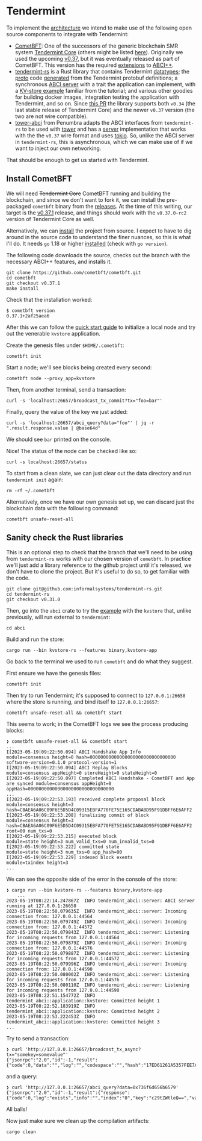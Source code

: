 # Tendermint

To implement the [architecture](./architecture.md) we intend to make use of the following open source components to integrate with Tendermint:

* [CometBFT](https://github.com/cometbft/cometbft): One of the successors of the generic blockchain SMR system [Tendermint Core](https://github.com/tendermint/tendermint) (others might be listed [here](https://github.com/tendermint/ecosystem)). Originally we used the upcoming [v0.37](https://github.com/tendermint/tendermint/tree/v0.37.0-rc2), but it was eventually released as part of CometBFT. This version has the required [extensions](./architecture.md#abci) to [ABCI++](https://github.com/cometbft/cometbft/tree/v0.37.1/spec/abci).
* [tendermint-rs](https://github.com/informalsystems/tendermint-rs/) is a Rust library that contains Tendermint [datatypes](https://github.com/informalsystems/tendermint-rs/tree/main/tendermint); the [proto](https://github.com/informalsystems/tendermint-rs/tree/main/proto) code [generated](https://github.com/informalsystems/tendermint-rs/tree/main/tools/proto-compiler) from the Tendermint protobuf definitions; a synchronous [ABCI server](https://github.com/informalsystems/tendermint-rs/tree/main/abci) with a trait the application can implement, with a [KV-store example](https://github.com/informalsystems/tendermint-rs/blob/main/abci/src/application/kvstore/main.rs) familiar from the tutorial; and various other goodies for building docker images, integration testing the application with Tendermint, and so on. Since [this PR](https://github.com/informalsystems/tendermint-rs/pull/1193) the library supports both `v0.34` (the last stable release of Tendermint Core) and the newer `v0.37` version (the two are not wire compatible).
* [tower-abci](https://github.com/penumbra-zone/tower-abci) from Penumbra adapts the ABCI interfaces from `tendermint-rs` to be used with [tower](https://crates.io/crates/tower) and has a [server](https://github.com/penumbra-zone/tower-abci/blob/v0.7.0/src/v037/server.rs) implementation that works with the the `v0.37` wire format and uses [tokio](https://crates.io/crates/tokio). So, unlike the ABCI server in `tendermint-rs`, this is asynchronous, which we can make use of if we want to inject our own networking.

That should be enough to get us started with Tendermint.


## Install CometBFT

We will need ~~Tendermint Core~~ CometBFT running and building the blockchain, and since we don't want to fork it, we can install the pre-packaged `cometbft` binary from the [releases](https://github.com/cometbft/cometbft/releases). At the time of this writing, our target is the [v0.37.1](https://github.com/cometbft/cometbft/releases/tag/v0.37.1) release, and things should work with the `v0.37.0-rc2` version of Tendermint Core as well.

Alternatively, we can [install](https://docs.cometbft.com/main/tutorials/install) the project from source. I expect to have to dig around in the source code to understand the finer nuances, so this is what I'll do. It needs `go` 1.18 or higher [installed](https://go.dev/doc/install) (check with `go version`).

The following code downloads the source, checks out the branch with the necessary ABCI++ features, and installs it.
```shell
git clone https://github.com/cometbft/cometbft.git
cd cometbft
git checkout v0.37.1
make install
```

Check that the installation worked:

```console
$ cometbft version
0.37.1+2af25aea6
```

After this we can follow the [quick start guide](https://docs.cometbft.com/main/tutorials/quick-start#initialization) to initialize a local node and try out the venerable `kvstore` application.

Create the genesis files under `$HOME/.cometbft`:

```shell
cometbft init
```

Start a node; we'll see blocks being created every second:

```shell
cometbft node --proxy_app=kvstore
```

Then, from another terminal, send a transaction:

```shell
curl -s 'localhost:26657/broadcast_tx_commit?tx="foo=bar"'
```

Finally, query the value of the key we just added:

```shell
curl -s 'localhost:26657/abci_query?data="foo"' | jq -r ".result.response.value | @base64d"
```

We should see `bar` printed on the console.

Nice! The status of the node can be checked like so:

```shell
curl -s localhost:26657/status
```

To start from a clean slate, we can just clear out the data directory and run `tendermint init` again:

```shell
rm -rf ~/.cometbft
```

Alternatively, once we have our own genesis set up, we can discard just the blockchain data with the following command:

```shell
cometbft unsafe-reset-all
```

## Sanity check the Rust libraries

This is an optional step to check that the branch that we'll need to be using from `tendermint-rs` works with our chosen version of `cometbft`. In practice we'll just add a library reference to the github project until it's released, we don't have to clone the project. But it's useful to do so, to get familiar with the code.

```shell
git clone git@github.com:informalsystems/tendermint-rs.git
cd tendermint-rs
git checkout v0.31.0
```

Then, go into the `abci` crate to try the [example](https://github.com/informalsystems/tendermint-rs/tree/main/abci#examples) with the `kvstore` that, unlike previously, will run external to `tendermint`:

```shell
cd abci
```

Build and run the store:

```shell
cargo run --bin kvstore-rs --features binary,kvstore-app
```

Go back to the terminal we used to run `cometbft` and do what they suggest.

First ensure we have the genesis files:

```shell
cometbft init
```

Then try to run Tendermint; it's supposed to connect to `127.0.0.1:26658` where the store is running, and bind itself to `127.0.0.1:26657`:

```shell
cometbft unsafe-reset-all && cometbft start
```

This seems to work; in the CometBFT logs we see the process producing blocks:

```console
❯ cometbft unsafe-reset-all && cometbft start
...
I[2023-05-19|09:22:50.094] ABCI Handshake App Info                      module=consensus height=0 hash=00000000000000000000000000000000 software-version=0.1.0 protocol-version=1
I[2023-05-19|09:22:50.094] ABCI Replay Blocks                           module=consensus appHeight=0 storeHeight=0 stateHeight=0
I[2023-05-19|09:22:50.097] Completed ABCI Handshake - CometBFT and App are synced module=consensus appHeight=0 appHash=00000000000000000000000000000000
...
I[2023-05-19|09:22:53.193] received complete proposal block             module=consensus height=3 hash=CBAEA6A06C09F6E5D5D4C09315EBFA770FE75E165CDABABD95F91DBFF6E6AFF2
I[2023-05-19|09:22:53.208] finalizing commit of block                   module=consensus height=3 hash=CBAEA6A06C09F6E5D5D4C09315EBFA770FE75E165CDABABD95F91DBFF6E6AFF2 root=00 num_txs=0
I[2023-05-19|09:22:53.215] executed block                               module=state height=3 num_valid_txs=0 num_invalid_txs=0
I[2023-05-19|09:22:53.222] committed state                              module=state height=3 num_txs=0 app_hash=00
I[2023-05-19|09:22:53.229] indexed block exents                         module=txindex height=3
...
```

We can see the opposite side of the error in the console of the store:

```console
❯ cargo run --bin kvstore-rs --features binary,kvstore-app
    ...
2023-05-19T08:22:14.247867Z  INFO tendermint_abci::server: ABCI server running at 127.0.0.1:26658
2023-05-19T08:22:50.079635Z  INFO tendermint_abci::server: Incoming connection from: 127.0.0.1:44564
2023-05-19T08:22:50.079749Z  INFO tendermint_abci::server: Incoming connection from: 127.0.0.1:44572
2023-05-19T08:22:50.079843Z  INFO tendermint_abci::server: Listening for incoming requests from 127.0.0.1:44564
2023-05-19T08:22:50.079879Z  INFO tendermint_abci::server: Incoming connection from: 127.0.0.1:44576
2023-05-19T08:22:50.079887Z  INFO tendermint_abci::server: Listening for incoming requests from 127.0.0.1:44572
2023-05-19T08:22:50.079996Z  INFO tendermint_abci::server: Incoming connection from: 127.0.0.1:44590
2023-05-19T08:22:50.080002Z  INFO tendermint_abci::server: Listening for incoming requests from 127.0.0.1:44576
2023-05-19T08:22:50.080110Z  INFO tendermint_abci::server: Listening for incoming requests from 127.0.0.1:44590
2023-05-19T08:22:51.154772Z  INFO tendermint_abci::application::kvstore: Committed height 1
2023-05-19T08:22:52.183919Z  INFO tendermint_abci::application::kvstore: Committed height 2
2023-05-19T08:22:53.222453Z  INFO tendermint_abci::application::kvstore: Committed height 3
...
```

Try to send a transaction:

```console
❯ curl 'http://127.0.0.1:26657/broadcast_tx_async?tx="somekey=somevalue"'
{"jsonrpc":"2.0","id":-1,"result":{"code":0,"data":"","log":"","codespace":"","hash":"17ED61261A5357FEE7ACDE4FAB154882A346E479AC236CFB2F22A2E8870A9C3D"}}
```

and a query:

```console
❯ curl 'http://127.0.0.1:26657/abci_query?data=0x736f6d656b6579'
{"jsonrpc":"2.0","id":-1,"result":{"response":{"code":0,"log":"exists","info":"","index":"0","key":"c29tZWtleQ==","value":"c29tZXZhbHVl","proofOps":null,"height":"300","codespace":""}}}
```

All balls!

Now just make sure we clean up the compilation artifacts:

```shell
cargo clean
```
